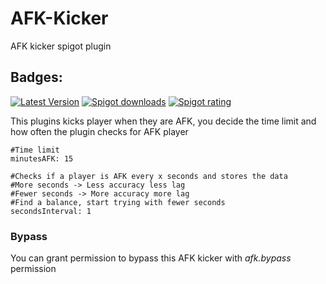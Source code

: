 # AFK-Kicker
AFK kicker spigot plugin
## Badges:
[![Latest Version](https://img.shields.io/badge/Latest%20Version-1.0.0-brightgreen)](https://github.com/IBMESP/AFK-Kicker/releases/latest)
<a href="https://www.spigotmc.org/resources/100525/"><img src="https://img.shields.io/spiget/downloads/100525?label=Spigot%20Downloads" alt="Spigot downloads"></a>
<a href="https://www.spigotmc.org/resources/100525/"><img src="https://img.shields.io/spiget/rating/100525?label=Spigot%20Rating" alt="Spigot rating"></a>

This plugins kicks player when they are AFK, you decide the time limit and how often the plugin checks for AFK player

```
#Time limit
minutesAFK: 15

#Checks if a player is AFK every x seconds and stores the data
#More seconds -> Less accuracy less lag
#Fewer seconds -> More accuracy more lag
#Find a balance, start trying with fewer seconds
secondsInterval: 1
```

### Bypass
You can grant permission to bypass this AFK kicker with _afk.bypass_ permission
